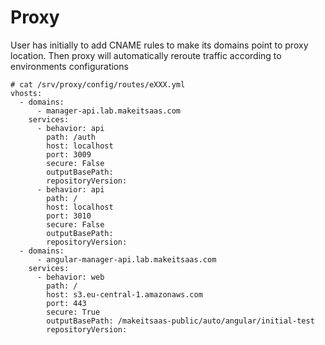 # Proxy

User has initially to add CNAME rules to make its domains point to proxy location.
Then proxy will automatically reroute traffic according to environments configurations

```
# cat /srv/proxy/config/routes/eXXX.yml 
vhosts:
  - domains:
      - manager-api.lab.makeitsaas.com
    services:
      - behavior: api
        path: /auth
        host: localhost
        port: 3009
        secure: False
        outputBasePath: 
        repositoryVersion: 
      - behavior: api
        path: /
        host: localhost
        port: 3010
        secure: False
        outputBasePath: 
        repositoryVersion: 
  - domains:
      - angular-manager-api.lab.makeitsaas.com
    services:
      - behavior: web
        path: /
        host: s3.eu-central-1.amazonaws.com
        port: 443
        secure: True
        outputBasePath: /makeitsaas-public/auto/angular/initial-test
        repositoryVersion: 

```
